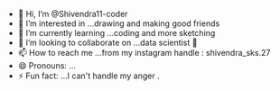 - 👋 Hi, I’m @Shivendra11-coder
- 👀 I’m interested in ...drawing and making good friends 
- 🌱 I’m currently learning ...coding and more sketching
- 💞️ I’m looking to collaborate on ...data scientist 🥼
- 📫 How to reach me ...from my instagram handle : shivendra_sks.27
- 😄 Pronouns: ...
- ⚡ Fun fact: ...I can't handle my anger . 

<!---
Shivendra11-coder/Shivendra11-coder is a ✨ special ✨ repository because its `README.md` (this file) appears on your GitHub profile.
You can click the Preview link to take a look at your changes.
--->
